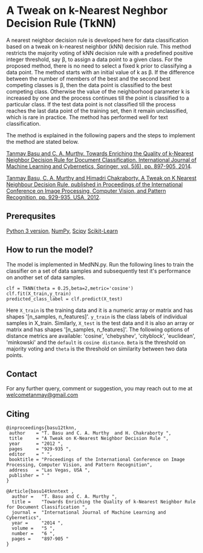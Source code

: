# A Tweak on k-Nearest Neghbor Decision Rule (TkNN)
A nearest neighbor decision rule is developed here for data classification based on a tweak on k-nearest neighbor (kNN) decision rule. This method restricts the majority voting of kNN decision rule with a predefined positive integer threshold, say β, to assign a data point to a given class. For the proposed method, there is no need to select a fixed k prior to classifying a data point. The method starts with an initial value of k as β. If the difference between the number of members of the best and the second best competing classes is β, then the data point is classified to the best competing class. Otherwise the value of the neighborhood parameter k is increased by one and the process continues till the point is classified to a particular class. If the test data point is not classified till the process reaches the last data point of the training set, then it remain unclassified, which is rare in practice. The method has performed well for text classification.

The method is explained in the following papers and the steps to implement the method are stated below.

[Tanmay Basu and C. A. Murthy. Towards Enriching the Quality of  k-Nearest Neighbor Decision Rule for Document Classification. International Journal of Machine Learning and Cybernetics, Springer, vol. 5(6), pp. 897-905, 2014](https://doi.org/10.1007/s13042-013-0177-1).


[Tanmay Basu, C. A. Murthy and Himadri Chakraborty. A Tweak on K Nearest Neighbour Decision Rule, published in Proceedings of the International Conference on Image Processing, Computer Vision, and Pattern Recognition, pp. 929-935, USA, 2012](https://pdfs.semanticscholar.org/7f8e/304d99bc4bb48a3a63600a20fd4ddaaf75b3.pdf).

## Prerequsites
[Python 3 version](https://www.python.org/downloads/), [NumPy](https://numpy.org/install/), [Scipy](https://pypi.org/project/scipy/) [Scikit-Learn](https://scikit-learn.org/0.16/install.html)

## How to run the model?

The model is implemented in MedNN.py. Run the following lines to train the classifier on a set of data samples and subsequently test it's performance on another set of data samples. 

```
clf = TkNN(theta = 0.25,beta=2,metric='cosine')
clf.fit(X_train,y_train)
predicted_class_label = clf.predict(X_test)
```

Here `X_train` is the training data and it is a numeric  array or matrix and has shapes '[n_samples, n_features]'. `y_train` is the class labels of individual samples in X_train. Similarly, `X_test` is the test data and it is also an array or matrix and has shapes '[n_samples, n_features]'. The following options of distance metrics are available: 'cosine', 'chebyshev', 'cityblock', 'euclidean', 'minkowski' and the `default` is `cosine distance`. `Beta` is the threshold on majority voting and `theta` is the threshold on similarity between two data points.

## Contact

For any further query, comment or suggestion, you may reach out to me at welcometanmay@gmail.com

## Citing
```
@inproceedings{basu12tknn,
 author    = "T. Basu and C. A. Murthy  and H. Chakraborty ",
 title     = "A Tweak on K-Nearest Neighbor Decision Rule ",
 year      = "2012 ",
 pages     = "929-935 ",
 editor    = " ",
 booktitle = "Proceedings of the International Conference on Image Processing, Computer Vision, and Pattern Recognition",
 address   = "Las Vegas, USA ",
 publisher = " "
}

@Article{basu14tknntext ,
  author = 	 "T. Basu and C. A. Murthy ",
  title = 	 "Towards Enriching the Quality of k-Nearest Neighbor Rule for Document Classification ",
  journal =	 "International Journal of Machine Learning and Cybernetics",
  year =	 "2014 ",
  volume =	 "5 ",
  number =	 "6 ",
  pages =	 "897-905 "
}
```
